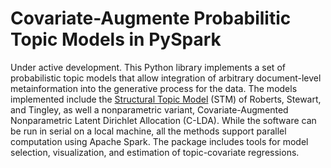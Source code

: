 # Covariate-Augmente Probabilitic Topic Models in PySpark

Under active development. This Python library implements a set of probabilistic topic models that allow integration of arbitrary document-level metainformation into the generative process for the data. The models implemented include the [Structural Topic Model](http://structuraltopicmodel.com/) (STM) of Roberts, Stewart, and Tingley, as well a nonparametric variant, Covariate-Augmented Nonparametric Latent Dirichlet Allocation (C-LDA). While the software can be run in serial on a local machine, all the methods support parallel computation using Apache Spark. The package includes tools for model selection, visualization, and estimation of topic-covariate regressions.
